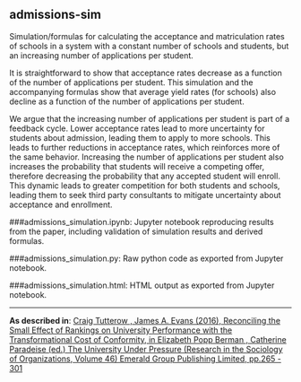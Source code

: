 admissions-sim
------

Simulation/formulas for calculating the acceptance and matriculation rates of schools in a system with a constant number of schools and students, but an increasing number of applications per student.

It is straightforward to show that acceptance rates decrease as a function of the number of applications per student. This simulation and the accompanying formulas show that average yield rates (for schools) also decline as a function of the number of applications per student. 

We argue that the increasing number of applications per student is part of a feedback cycle. Lower acceptance rates lead to more uncertainty for students about admission, leading them to apply to more schools. This leads to further reductions in acceptance rates, which reinforces more of the same behavior. Increasing the number of applications per student also increases the probability that students will receive a competing offer, therefore decreasing the probability that any accepted student will enroll. This dynamic leads to greater competition for both students and schools, leading them to seek third party consultants to mitigate uncertainty about acceptance and enrollment.

###admissions_simulation.ipynb:
Jupyter notebook reproducing results from the paper, including validation of simulation results and derived formulas.

###admissions_simulation.py:
Raw python code as exported from Jupyter notebook.

###admissions_simulation.html:
HTML output as exported from Jupyter notebook. 

----
**As described in**: [Craig Tutterow , James A. Evans (2016), Reconciling the Small Effect of Rankings on University Performance with the Transformational Cost of Conformity, in Elizabeth Popp Berman , Catherine Paradeise (ed.) The University Under Pressure (Research in the Sociology of Organizations, Volume 46) Emerald Group Publishing Limited, pp.265 - 301](https://www.researchgate.net/publication/298638826_Reconciling_the_small_effect_of_rankings_on_university_performance_with_the_transformational_cost_of_conformity)
